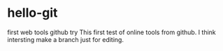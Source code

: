 # hello-git
first web tools github try
This first test of online tools from github.
I think intersting make a branch just for editing.
